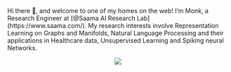 
<p class="h6"> Hi there 👋, and welcome to one of my homes on the web! I’m Monk, a Research Engineer at [@Saama AI Research Lab](https://www.saama.com/). My research interests involve Representation Learning on Graphs and Manifolds, Natural Language Processing and their applications in Healthcare data, Unsupervised Learning and Spiking neural Networks.</p>


<p align="center"><img src="https://github.com/monk1337/monk1337/blob/master/node_update_.gif"> </p>

<!--
**monk1337/monk1337** is a ✨ _special_ ✨ repository because its `README.md` (this file) appears on your GitHub profile.

Here are some ideas to get you started:

- 🔭 I’m currently working on ...
- 🌱 I’m currently learning ...
- 👯 I’m looking to collaborate on ...
- 🤔 I’m looking for help with ...
- 💬 Ask me about ...
- 📫 How to reach me: ...
- 😄 Pronouns: ...
- ⚡ Fun fact: ...
-->
